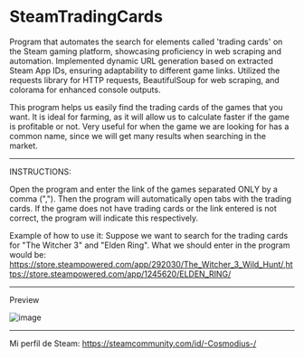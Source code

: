 # SteamTradingCards

Program that automates the search for elements called 'trading cards' on the Steam gaming platform, showcasing proficiency in web scraping and automation. Implemented dynamic URL generation based on extracted Steam App IDs, ensuring adaptability to different game links. Utilized the requests library for HTTP requests, BeautifulSoup for web scraping, and colorama for enhanced console outputs. 

This program helps us easily find the trading cards of the games that you want. It is ideal for farming, as it will allow us to calculate faster if the game is profitable or not. Very useful for when the game we are looking for has a common name, since we will get many results when searching in the market.

---

INSTRUCTIONS:

Open the program and enter the link of the games separated ONLY by a comma (","). Then the program will automatically open tabs with the trading cards. If the game does not have trading cards or the link entered is not correct, the program will indicate this respectively.

Example of how to use it:
Suppose we want to search for the trading cards for "The Witcher 3" and "Elden Ring".
What we should enter in the program would be:
https://store.steampowered.com/app/292030/The_Witcher_3_Wild_Hunt/,https://store.steampowered.com/app/1245620/ELDEN_RING/

---

Preview

![image](https://user-images.githubusercontent.com/55076683/179798854-94db44dd-7825-4896-965d-2917e3c580c0.png)

---

Mi perfil de Steam: https://steamcommunity.com/id/-Cosmodius-/
